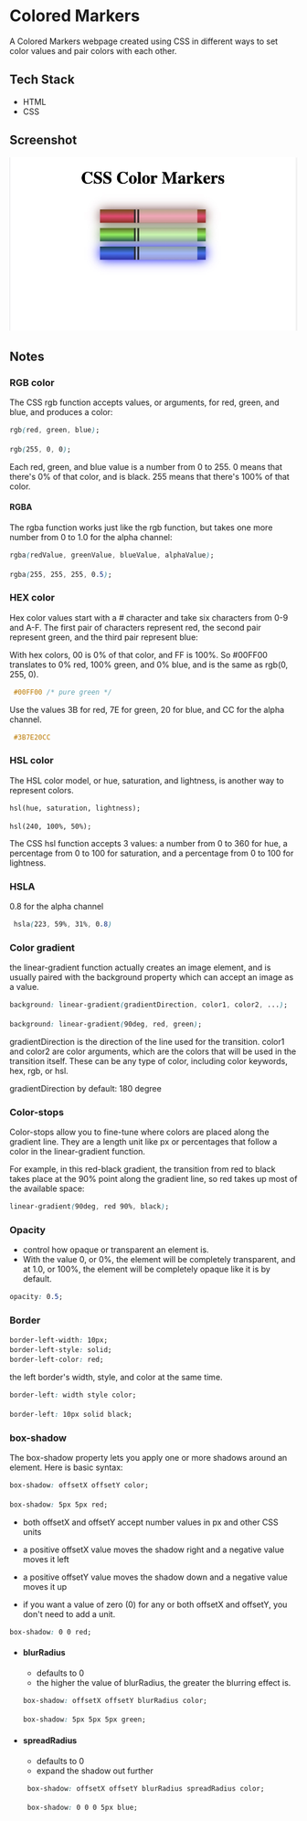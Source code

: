 # Colored Markers

A Colored Markers webpage created using CSS in different ways to set color values and pair colors with each other.

## Tech Stack

- HTML 
- CSS

## Screenshot
![Colored Markers Screenshot](../assets/images/screenshots/colored-markers.jpeg)

## Notes

### RGB color
The CSS rgb function accepts values, or arguments, for red, green, and blue, and produces a color:

```CSS
rgb(red, green, blue);

rgb(255, 0, 0);
```

Each red, green, and blue value is a number from 0 to 255. 0 means that there's 0% of that color, and is black. 255 means that there's 100% of that color.

#### RGBA 

The rgba function works just like the rgb function, but takes one more number from 0 to 1.0 for the alpha channel:


```CSS
rgba(redValue, greenValue, blueValue, alphaValue);

rgba(255, 255, 255, 0.5);
```


### HEX color
Hex color values start with a # character and take six characters from 0-9 and A-F. The first pair of characters represent red, the second pair represent green, and the third pair represent blue:

With hex colors, 00 is 0% of that color, and FF is 100%. So #00FF00 translates to 0% red, 100% green, and 0% blue, and is the same as rgb(0, 255, 0).

```CSS
 #00FF00 /* pure green */
```

Use the values 3B for red, 7E for green, 20 for blue, and CC for the alpha channel.
```CSS
 #3B7E20CC
```

### HSL color
The HSL color model, or hue, saturation, and lightness, is another way to represent colors.

```
hsl(hue, saturation, lightness);

hsl(240, 100%, 50%);
```

The CSS hsl function accepts 3 values: a number from 0 to 360 for hue, a percentage from 0 to 100 for saturation, and a percentage from 0 to 100 for lightness.

### HSLA 
0.8 for the alpha channel

```CSS
 hsla(223, 59%, 31%, 0.8)
```


### Color gradient
the linear-gradient function actually creates an image element, and is usually paired with the background property which can accept an image as a value.

```CSS
background: linear-gradient(gradientDirection, color1, color2, ...);

background: linear-gradient(90deg, red, green);
```
gradientDirection is the direction of the line used for the transition. color1 and color2 are color arguments, which are the colors that will be used in the transition itself. These can be any type of color, including color keywords, hex, rgb, or hsl.

gradientDirection by default:  180 degree

### Color-stops
Color-stops allow you to fine-tune where colors are placed along the gradient line. They are a length unit like px or percentages that follow a color in the linear-gradient function.

For example, in this red-black gradient, the transition from red to black takes place at the 90% point along the gradient line, so red takes up most of the available space:

```CSS
linear-gradient(90deg, red 90%, black);
```

### Opacity
- control how opaque or transparent an element is.
- With the value 0, or 0%, the element will be completely transparent, and at 1.0, or 100%, the element will be completely opaque like it is by default.

```CSS
opacity: 0.5;
```

### Border

```CSS
border-left-width: 10px;
border-left-style: solid;
border-left-color: red;
```

the left border's width, style, and color at the same time.

```CSS
border-left: width style color;

border-left: 10px solid black;
```


### box-shadow
The box-shadow property lets you apply one or more shadows around an element. Here is basic syntax:

```CSS
box-shadow: offsetX offsetY color;

box-shadow: 5px 5px red;
```

- both offsetX and offsetY accept number values in px and other CSS units
- a positive offsetX value moves the shadow right and a negative value moves it left
- a positive offsetY value moves the shadow down and a negative value moves it up


-  if you want a value of zero (0) for any or both offsetX and offsetY, you don't need to add a unit.
```CSS
box-shadow: 0 0 red;
```
- #### blurRadius
  -  defaults to 0
  -  the higher the value of blurRadius, the greater the blurring effect is.
    ```CSS
    box-shadow: offsetX offsetY blurRadius color;

    box-shadow: 5px 5px 5px green;
    ```

- #### spreadRadius
  -  defaults to 0
  -   expand the shadow out further
   ```CSS
    box-shadow: offsetX offsetY blurRadius spreadRadius color;

    box-shadow: 0 0 0 5px blue;
    ```
